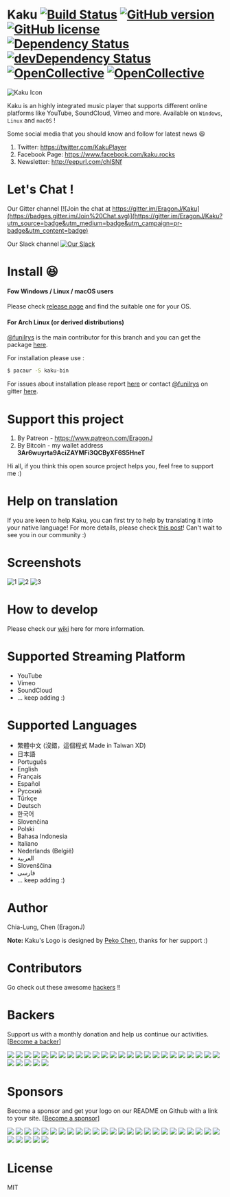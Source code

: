 # Kaku [![Build Status](https://travis-ci.org/EragonJ/Kaku.svg?branch=master)](https://travis-ci.org/EragonJ/Kaku) [![GitHub version](https://badge.fury.io/gh/EragonJ%2Fkaku.svg)](https://github.com/EragonJ/Kaku/releases) [![GitHub license](https://img.shields.io/badge/license-MIT-blue.svg)](https://github.com/EragonJ/Kaku/blob/master/LICENSE) [![Dependency Status](https://david-dm.org/EragonJ/kaku.svg)](https://david-dm.org/EragonJ/kaku) [![devDependency Status](https://david-dm.org/EragonJ/kaku/dev-status.svg)](https://david-dm.org/EragonJ/kaku#info=devDependencies) [![OpenCollective](https://opencollective.com/kaku/backers/badge.svg)](#backers) [![OpenCollective](https://opencollective.com/kaku/sponsors/badge.svg)](#sponsors)

![Kaku Icon](http://i.imgur.com/c3KKQ9t.png)

Kaku is an highly integrated music player that supports different online platforms like YouTube, SoundCloud, Vimeo and more. Available on `Windows`, `Linux` and `macOS` !

Some social media that you should know and follow for latest news :laughing:

1. Twitter: https://twitter.com/KakuPlayer
2. Facebook Page: https://www.facebook.com/kaku.rocks
3. Newsletter: http://eepurl.com/chlSNf

# Let's Chat !

Our Gitter channel [![Join the chat at https://gitter.im/EragonJ/Kaku](https://badges.gitter.im/Join%20Chat.svg)](https://gitter.im/EragonJ/Kaku?utm_source=badge&utm_medium=badge&utm_campaign=pr-badge&utm_content=badge) 

Our Slack channel [![Our Slack](http://now-examples-slackin-rmailvxrtk.now.sh/badge.svg)](https://now-examples-slackin-rmailvxrtk.now.sh)

# Install :laughing:

#### Fow Windows / Linux / macOS users

Please check [release page](https://github.com/EragonJ/Kaku/releases) and find the suitable one for your OS.

#### For Arch Linux (or derived distributions)

[@funilrys](https://github.com/funilrys) is the main contributor for this branch and you can get the package [here](https://aur.archlinux.org/packages/kaku-bin/).

For installation please use :

```bash
$ pacaur -S kaku-bin
```

For issues about installation please report [here](https://github.com/funilrys/PKGBUILD/issues/new) or contact [@funilrys](https://github.com/funilrys) on gitter [here](https://gitter.im/funilrys_/PKGBUILD).


# Support this project

1. By Patreon - https://www.patreon.com/EragonJ
2. By Bitcoin - my wallet address **3Ar6wuyrta9AciZAYMFi3QCByXF6S5HneT**

Hi all, if you think this open source project helps you, feel free to support me :)

# Help on translation

If you are keen to help Kaku, you can first try to help by translating it into your native language! For more details, please check [this post](https://github.com/EragonJ/Kaku/issues/377)! Can't wait to see you in our community :)

# Screenshots

![1](http://i.imgur.com/HudKZou.png)
![2](http://i.imgur.com/mMm8ZH4.png)
![3](http://i.imgur.com/7oUKNDk.png)

# How to develop

Please check our [wiki](https://github.com/EragonJ/Kaku/wiki) here for more information.

# Supported Streaming Platform

+ YouTube
+ Vimeo
+ SoundCloud
+ ... keep adding :)

# Supported Languages

+ 繁體中文 (沒錯，這個程式 Made in Taiwan XD)
+ 日本語
+ Português
+ English
+ Français
+ Español
+ Русский
+ Türkçe
+ Deutsch
+ 한국어
+ Slovenčina
+ Polski
+ Bahasa Indonesia
+ Italiano
+ Nederlands (België)
+ ‏العربية‏
+ Slovenščina
+ ‏فارسی‏
+ ... keep adding :)

# Author

Chia-Lung, Chen (EragonJ)

**Note:** Kaku's Logo is designed by [Peko Chen](https://www.facebook.com/peko.chen), thanks for her support :)

# Contributors

Go check out these awesome [hackers](https://github.com/EragonJ/Kaku/graphs/contributors) !!

# Backers

Support us with a monthly donation and help us continue our activities. [[Become a backer](https://opencollective.com/kaku#backer)]

<a href="https://opencollective.com/kaku/backer/0/website" target="_blank"><img src="https://opencollective.com/kaku/backer/0/avatar.svg"></a>
<a href="https://opencollective.com/kaku/backer/1/website" target="_blank"><img src="https://opencollective.com/kaku/backer/1/avatar.svg"></a>
<a href="https://opencollective.com/kaku/backer/2/website" target="_blank"><img src="https://opencollective.com/kaku/backer/2/avatar.svg"></a>
<a href="https://opencollective.com/kaku/backer/3/website" target="_blank"><img src="https://opencollective.com/kaku/backer/3/avatar.svg"></a>
<a href="https://opencollective.com/kaku/backer/4/website" target="_blank"><img src="https://opencollective.com/kaku/backer/4/avatar.svg"></a>
<a href="https://opencollective.com/kaku/backer/5/website" target="_blank"><img src="https://opencollective.com/kaku/backer/5/avatar.svg"></a>
<a href="https://opencollective.com/kaku/backer/6/website" target="_blank"><img src="https://opencollective.com/kaku/backer/6/avatar.svg"></a>
<a href="https://opencollective.com/kaku/backer/7/website" target="_blank"><img src="https://opencollective.com/kaku/backer/7/avatar.svg"></a>
<a href="https://opencollective.com/kaku/backer/8/website" target="_blank"><img src="https://opencollective.com/kaku/backer/8/avatar.svg"></a>
<a href="https://opencollective.com/kaku/backer/9/website" target="_blank"><img src="https://opencollective.com/kaku/backer/9/avatar.svg"></a>
<a href="https://opencollective.com/kaku/backer/10/website" target="_blank"><img src="https://opencollective.com/kaku/backer/10/avatar.svg"></a>
<a href="https://opencollective.com/kaku/backer/11/website" target="_blank"><img src="https://opencollective.com/kaku/backer/11/avatar.svg"></a>
<a href="https://opencollective.com/kaku/backer/12/website" target="_blank"><img src="https://opencollective.com/kaku/backer/12/avatar.svg"></a>
<a href="https://opencollective.com/kaku/backer/13/website" target="_blank"><img src="https://opencollective.com/kaku/backer/13/avatar.svg"></a>
<a href="https://opencollective.com/kaku/backer/14/website" target="_blank"><img src="https://opencollective.com/kaku/backer/14/avatar.svg"></a>
<a href="https://opencollective.com/kaku/backer/15/website" target="_blank"><img src="https://opencollective.com/kaku/backer/15/avatar.svg"></a>
<a href="https://opencollective.com/kaku/backer/16/website" target="_blank"><img src="https://opencollective.com/kaku/backer/16/avatar.svg"></a>
<a href="https://opencollective.com/kaku/backer/17/website" target="_blank"><img src="https://opencollective.com/kaku/backer/17/avatar.svg"></a>
<a href="https://opencollective.com/kaku/backer/18/website" target="_blank"><img src="https://opencollective.com/kaku/backer/18/avatar.svg"></a>
<a href="https://opencollective.com/kaku/backer/19/website" target="_blank"><img src="https://opencollective.com/kaku/backer/19/avatar.svg"></a>
<a href="https://opencollective.com/kaku/backer/20/website" target="_blank"><img src="https://opencollective.com/kaku/backer/20/avatar.svg"></a>
<a href="https://opencollective.com/kaku/backer/21/website" target="_blank"><img src="https://opencollective.com/kaku/backer/21/avatar.svg"></a>
<a href="https://opencollective.com/kaku/backer/22/website" target="_blank"><img src="https://opencollective.com/kaku/backer/22/avatar.svg"></a>
<a href="https://opencollective.com/kaku/backer/23/website" target="_blank"><img src="https://opencollective.com/kaku/backer/23/avatar.svg"></a>
<a href="https://opencollective.com/kaku/backer/24/website" target="_blank"><img src="https://opencollective.com/kaku/backer/24/avatar.svg"></a>
<a href="https://opencollective.com/kaku/backer/25/website" target="_blank"><img src="https://opencollective.com/kaku/backer/25/avatar.svg"></a>
<a href="https://opencollective.com/kaku/backer/26/website" target="_blank"><img src="https://opencollective.com/kaku/backer/26/avatar.svg"></a>
<a href="https://opencollective.com/kaku/backer/27/website" target="_blank"><img src="https://opencollective.com/kaku/backer/27/avatar.svg"></a>
<a href="https://opencollective.com/kaku/backer/28/website" target="_blank"><img src="https://opencollective.com/kaku/backer/28/avatar.svg"></a>
<a href="https://opencollective.com/kaku/backer/29/website" target="_blank"><img src="https://opencollective.com/kaku/backer/29/avatar.svg"></a>


# Sponsors

Become a sponsor and get your logo on our README on Github with a link to your site. [[Become a sponsor](https://opencollective.com/kaku#sponsor)]

<a href="https://opencollective.com/kaku/sponsor/0/website" target="_blank"><img src="https://opencollective.com/kaku/sponsor/0/avatar.svg"></a>
<a href="https://opencollective.com/kaku/sponsor/1/website" target="_blank"><img src="https://opencollective.com/kaku/sponsor/1/avatar.svg"></a>
<a href="https://opencollective.com/kaku/sponsor/2/website" target="_blank"><img src="https://opencollective.com/kaku/sponsor/2/avatar.svg"></a>
<a href="https://opencollective.com/kaku/sponsor/3/website" target="_blank"><img src="https://opencollective.com/kaku/sponsor/3/avatar.svg"></a>
<a href="https://opencollective.com/kaku/sponsor/4/website" target="_blank"><img src="https://opencollective.com/kaku/sponsor/4/avatar.svg"></a>
<a href="https://opencollective.com/kaku/sponsor/5/website" target="_blank"><img src="https://opencollective.com/kaku/sponsor/5/avatar.svg"></a>
<a href="https://opencollective.com/kaku/sponsor/6/website" target="_blank"><img src="https://opencollective.com/kaku/sponsor/6/avatar.svg"></a>
<a href="https://opencollective.com/kaku/sponsor/7/website" target="_blank"><img src="https://opencollective.com/kaku/sponsor/7/avatar.svg"></a>
<a href="https://opencollective.com/kaku/sponsor/8/website" target="_blank"><img src="https://opencollective.com/kaku/sponsor/8/avatar.svg"></a>
<a href="https://opencollective.com/kaku/sponsor/9/website" target="_blank"><img src="https://opencollective.com/kaku/sponsor/9/avatar.svg"></a>
<a href="https://opencollective.com/kaku/sponsor/10/website" target="_blank"><img src="https://opencollective.com/kaku/sponsor/10/avatar.svg"></a>
<a href="https://opencollective.com/kaku/sponsor/11/website" target="_blank"><img src="https://opencollective.com/kaku/sponsor/11/avatar.svg"></a>
<a href="https://opencollective.com/kaku/sponsor/12/website" target="_blank"><img src="https://opencollective.com/kaku/sponsor/12/avatar.svg"></a>
<a href="https://opencollective.com/kaku/sponsor/13/website" target="_blank"><img src="https://opencollective.com/kaku/sponsor/13/avatar.svg"></a>
<a href="https://opencollective.com/kaku/sponsor/14/website" target="_blank"><img src="https://opencollective.com/kaku/sponsor/14/avatar.svg"></a>
<a href="https://opencollective.com/kaku/sponsor/15/website" target="_blank"><img src="https://opencollective.com/kaku/sponsor/15/avatar.svg"></a>
<a href="https://opencollective.com/kaku/sponsor/16/website" target="_blank"><img src="https://opencollective.com/kaku/sponsor/16/avatar.svg"></a>
<a href="https://opencollective.com/kaku/sponsor/17/website" target="_blank"><img src="https://opencollective.com/kaku/sponsor/17/avatar.svg"></a>
<a href="https://opencollective.com/kaku/sponsor/18/website" target="_blank"><img src="https://opencollective.com/kaku/sponsor/18/avatar.svg"></a>
<a href="https://opencollective.com/kaku/sponsor/19/website" target="_blank"><img src="https://opencollective.com/kaku/sponsor/19/avatar.svg"></a>
<a href="https://opencollective.com/kaku/sponsor/20/website" target="_blank"><img src="https://opencollective.com/kaku/sponsor/20/avatar.svg"></a>
<a href="https://opencollective.com/kaku/sponsor/21/website" target="_blank"><img src="https://opencollective.com/kaku/sponsor/21/avatar.svg"></a>
<a href="https://opencollective.com/kaku/sponsor/22/website" target="_blank"><img src="https://opencollective.com/kaku/sponsor/22/avatar.svg"></a>
<a href="https://opencollective.com/kaku/sponsor/23/website" target="_blank"><img src="https://opencollective.com/kaku/sponsor/23/avatar.svg"></a>
<a href="https://opencollective.com/kaku/sponsor/24/website" target="_blank"><img src="https://opencollective.com/kaku/sponsor/24/avatar.svg"></a>
<a href="https://opencollective.com/kaku/sponsor/25/website" target="_blank"><img src="https://opencollective.com/kaku/sponsor/25/avatar.svg"></a>
<a href="https://opencollective.com/kaku/sponsor/26/website" target="_blank"><img src="https://opencollective.com/kaku/sponsor/26/avatar.svg"></a>
<a href="https://opencollective.com/kaku/sponsor/27/website" target="_blank"><img src="https://opencollective.com/kaku/sponsor/27/avatar.svg"></a>
<a href="https://opencollective.com/kaku/sponsor/28/website" target="_blank"><img src="https://opencollective.com/kaku/sponsor/28/avatar.svg"></a>
<a href="https://opencollective.com/kaku/sponsor/29/website" target="_blank"><img src="https://opencollective.com/kaku/sponsor/29/avatar.svg"></a>

# License

MIT
